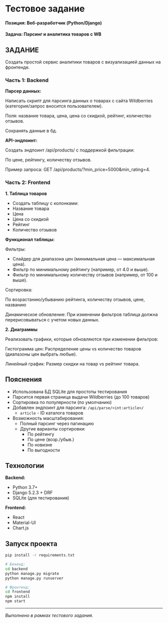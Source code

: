 # Тестовое задание
#### **Позиция:** Веб-разработчик (Python/Django)
#### **Задача:** Парсинг и аналитика товаров с WB

## ЗАДАНИЕ
Создать простой сервис аналитики товаров с визуализацией данных на фронтенде.

### Часть 1: Backend

**Парсер данных:**

Написать скрипт для парсинга данных о товарах с сайта Wildberries (категория/запрос вносится пользователем).

Поля: название товара, цена, цена со скидкой, рейтинг, количество отзывов.

Сохранять данные в бд.

**API-эндпоинт:**

Создать эндпоинт /api/products/ с поддержкой фильтрации:

По цене, рейтингу, количеству отзывов.

Пример запроса: GET /api/products/?min_price=5000&min_rating=4.

### Часть 2: Frontend
**1. Таблица товаров**

- Создать таблицу с колонками:
- Название товара
- Цена
- Цена со скидкой
- Рейтинг
- Количество отзывов

**Функционал таблицы:**

Фильтры:
- Слайдер для диапазона цен (минимальная цена — максимальная цена).
- Фильтр по минимальному рейтингу (например, от 4.0 и выше).
- Фильтр по минимальному количеству отзывов (например, от 100 и выше).

Сортировка:

По возрастанию/убыванию рейтинга, количеству отзывов, цене, названию

Динамическое обновление: При изменении фильтров таблица должна перерисовываться с учетом новых данных.

**2. Диаграммы**

Реализовать графики, которые обновляются при изменении фильтров:

Гистограмма цен: Распределение цены vs количество товаров (диапазоны цен выбрать любые).

Линейный график: Размер скидки на товар vs рейтинг товара.

## Пояснения
- Использована БД SQLite для простоты тестирования
- Парсится первая страница выдачи Wildberries (до 100 товаров)
- Сортировка по популярности (по умолчанию)
- Добавлен эндпоинт для парсинга: `/api/parse/<int:article>/`
  - `article` - ID каталога товаров
- Возможность масштабирования:
  - Полный парсинг через пагинацию
  - Другие варианты сортировки:
    - По рейтингу
    - По цене (возр./убыв.)
    - По новизне
    - По выгодности

## Технологии
**Backend:**
- Python 3.7+
- Django 5.2.3 + DRF
- SQLite (для тестирования)

**Frontend:**
- React
- Material-UI
- Chart.js

## Запуск проекта
```bash
pip install -r requirements.txt

# Бекенд:
cd backend
python manage.py migrate
python manage.py runserver

# Фронтенд:
cd frontend
npm install
npm start
```

---

_Выполнено в рамках тестового задания._
